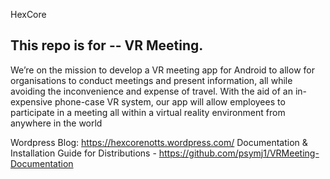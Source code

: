 HexCore

This repo is for -- VR Meeting. <br>
------

We’re on the mission to develop a VR meeting app for Android to allow for organisations to conduct meetings and present information, all while avoiding the inconvenience and expense of travel.  With the aid of an in-expensive phone-case VR system, our app will allow employees to participate in a meeting all within a virtual reality environment from anywhere in the world

Wordpress Blog: https://hexcorenotts.wordpress.com/
Documentation & Installation Guide for Distributions - https://github.com/psymj1/VRMeeting-Documentation